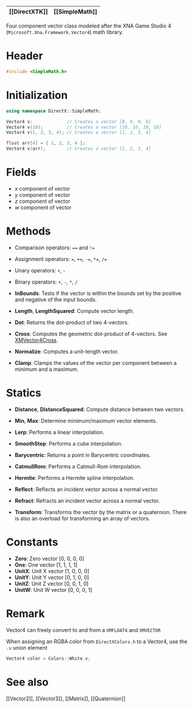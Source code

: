 |[[DirectXTK]]|[[SimpleMath]]|
|---|---|

Four component vector class modeled after the XNA Game Studio 4 (``Microsoft.Xna.Framework.Vector4``) math library.

# Header
```cpp
#include <SimpleMath.h>
```

# Initialization

```cpp
using namespace DirectX::SimpleMath;

Vector4 v;             // Creates a vector [0, 0, 0, 0]
Vector4 v(10);         // Creates a vector [10, 10, 10, 10]
Vector4 v(1, 2, 3, 4); // Creates a vector [1, 2, 3, 4]

float arr[4] = { 1, 2, 3, 4 };
Vector4 v(arr);        // Creates a vector [1, 2, 3, 4]
```

# Fields
* *x* component of vector
* *y* component of vector
* *z* component of vector
* *w* component of vector

# Methods
* Comparison operators: ``==`` and ``!=``
* Assignment operators: ``=``, ``+=``, ``-=``, ``*=``, ``/=``
* Unary operators: ``+``, ``-``
* Binary operators: ``+``, ``-``, ``*``, ``/``

* **InBounds**: Tests if the vector is within the bounds set by the positive and negative of the input bounds.

* **Length**, **LengthSquared**: Compute vector length.

* **Dot**: Returns the dot-product of two 4-vectors.

* **Cross**: Computes the geometric dot-product of 4-vectors. See [XMVector4Cross](https://docs.microsoft.com/windows/win32/api/directxmath/nf-directxmath-xmvector4cross).

* **Normalize**: Computes a unit-length vector.

* **Clamp**: Clamps the values of the vector per component between a minimum and a maximum.

# Statics
* **Distance**, **DistanceSquared**: Compute distance between two vectors.

* **Min**, **Max**: Determine minimum/maximum vector elements.

* **Lerp**: Performs a linear interpolation.
* **SmoothStep**: Performs a cube interpolation.
* **Barycentric**: Returns a point in Barycentric coordinates.
* **CatmullRom**: Performs a Catmull-Rom interpolation.
* **Hermite**: Performs a Hermite spline interpolation.

* **Reflect**: Reflects an incident vector across a normal vector.
* **Refract**: Refracts an incident vector across a normal vector.

* **Transform**: Transforms the vector by the matrix or a quaternion. There is also an overload for transforming an array of vectors.

# Constants

* **Zero**: Zero vector [0, 0, 0, 0]
* **One**: One vector [1, 1, 1, 1]
* **UnitX**: Unit X vector [1, 0, 0, 0]
* **UnitY**: Unit Y vector [0, 1, 0, 0]
* **UnitZ**: Unit Z vector [0, 0, 1, 0]
* **UnitW**: Unit W vector [0, 0, 0, 1]

# Remark
Vector4 can freely convert to and from a ``XMFLOAT4`` and ``XMVECTOR``

When assigning an RGBA color from ``DirectXColors.h`` to a Vector4, use the ``.v`` union element

```cpp
Vector4 color = Colors::White.v;
```

# See also

[[Vector2]], [[Vector3]], [[Matrix]], [[Quaternion]]
